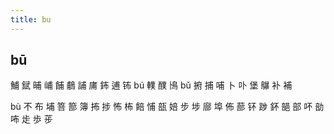 ```yaml
---
title: bu
---
```


## bū
鯆
錻
晡
峬
餔
鵏
誧
庯
鈽
逋
钸
bú
轐
醭
鳪
bǔ
捬
捕
哺
卜
卟
堡
鸔
补
補










bù
不
布
埔
箁
篰
簿
抪
捗
怖
柨
餢
悑
瓿
婄
步
埗
廍
埠
佈
蔀
钚
踄
鈈
郶
部
吥
勏
咘
歨
歩
荹
